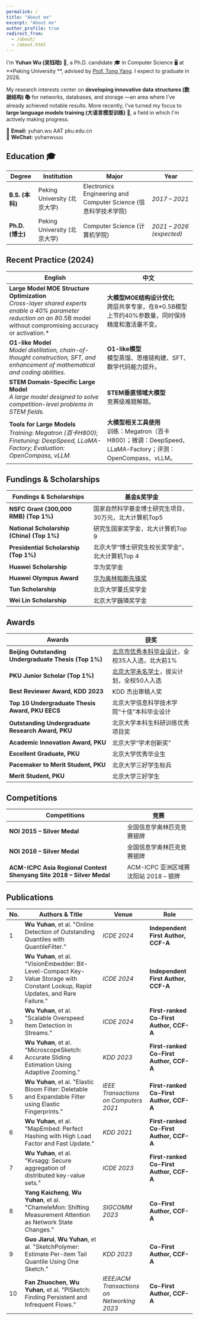 ```yaml
---
permalink: /
title: "About me"
excerpt: "About me"
author_profile: true
redirect_from: 
  - /about/
  - /about.html
---
```


I'm **Yuhan Wu (吴钰晗)** 👋, a Ph.D. candidate 🎓 in Computer Science 🖥️ at **Peking University **, advised by [Prof. Tong Yang](https://yangtonghome.github.io/). I expect to graduate in 2026.

My research interests center on **developing innovative data structures (数据结构) 📚** for networks, databases, and storage —an area where I've already achieved notable results. More recently, I've turned my focus to **large language models training (大语言模型训练) 🚀**, a field in which I'm actively making progress.



📧 **Email:** yuhan.wu AAT pku.edu.cn  
💬 **WeChat:** yuhanwuuu  

## Education 🎓

| Degree | Institution | Major | Year |
|--------|------------|------------------------------|------------------|
| **B.S. (本科)** | Peking University (北京大学) | Electronics Engineering and Computer Science (信息科学技术学院) | *2017 – 2021* |
| **Ph.D. (博士)** | Peking University (北京大学) | Computer Science (计算机学院) | *2021 – 2026 (expected)* |

## Recent Practice (2024)

| English | 中文 |
|---------|------|
| **Large Model MOE Structure Optimization**<br>*Cross-layer shared experts enable a 40% parameter reduction on an 8*0.5B model without compromising accuracy or activation.* | **大模型MOE结构设计优化**<br>跨层共享专家，在8*0.5B模型上节约40%参数量，同时保持精度和激活量不变。 |
| **O1-like Model**<br>*Model distillation, chain-of-thought construction, SFT, and enhancement of mathematical and coding abilities.* | **O1-like模型**<br>模型蒸馏、思维链构建、SFT、数学代码能力提升。 |
| **STEM Domain-Specific Large Model**<br>*A large model designed to solve competition-level problems in STEM fields.* | **STEM垂直领域大模型**<br>竞赛级难题解题。 |
| **Tools for Large Models**<br>*Training: Megatron (百卡H800); Finetuning: DeepSpeed, LLaMA-Factory; Evaluation: OpenCompass, vLLM.* | **大模型相关工具使用**<br>训练：Megatron（百卡H800）；微调：DeepSpeed、LLaMA-Factory；评测：OpenCompass、vLLM。 |


## Fundings & Scholarships

| Fundings & Scholarships                                        | 基金&奖学金                                              |
| ------------------------------------------- | --------------------------------------------------------- |
| **NSFC Grant (300,000 RMB) (Top 1%)**                | 国家自然科学基金博士研究生项目，30万元，北大计算机Top5        |
| **National Scholarship (China) (Top 1%)**            | 研究生国家奖学金，北大计算机Top 9                           |
| **Presidential Scholarship (Top 1%)**                | 北京大学“博士研究生校长奖学金”，北大计算机Top 4              |
| **Huawei Scholarship**                      | 华为奖学金                                                |
| **Huawei Olympus Award**                    | [华为奥林帕斯先锋奖](https://e.huawei.com/cn/topic/storage/olympus-mons-awards-2023)                                            |
| **Tun Scholarship**                         | 北京大学董氏奖学金                                          |
| **Wei Lin Scholarship**                     | 北京大学巍璘奖学金                                          |

## Awards

| Awards                                                   | 获奖                                               |
| ------------------------------------------------------- | --------------------------------------------------------- |
| **Beijing Outstanding Undergraduate Thesis (Top 1%)**   | [北京市优秀本科毕业设计](https://jw.beijing.gov.cn/gjc/tzgg_15688/202110/t20211020_2516788.html)，全校35人入选，北大前1%               |
| **PKU Junior Scholar (Top 1%)**            | [北京大学未名学士](https://mp.weixin.qq.com/s/TMkH5hfAtWP4Aqy3xZWObw)，拔尖计划，全校50人入选                     |
| **Best Reviewer Award, KDD 2023**                       | KDD 杰出审稿人奖                                          |
| **Top 10 Undergraduate Thesis Award, PKU EECS**         | 北京大学信息科学技术学院“十佳”本科毕业设计                   |
| **Outstanding Undergraduate Research Award, PKU**       | 北京大学本科生科研训练优秀项目奖                           |
| **Academic Innovation Award, PKU**                      | 北京大学“学术创新奖”                                       |、
| **Excellent Graduate, PKU**                             | 北京大学优秀毕业生                                         |
| **Pacemaker to Merit Student, PKU**                     | 北京大学三好学生标兵                                        |
| **Merit Student, PKU**                                  | 北京大学三好学生                                          |

## Competitions

| Competitions                                               | 竞赛                        |
| ----------------------------------------------------------------- | ---------------------------------- |
| **NOI 2015 – Silver Medal**                                         | 全国信息学奥林匹克竞赛银牌             |
| **NOI 2016 – Silver Medal**                                         | 全国信息学奥林匹克竞赛银牌             |
| **ACM-ICPC Asia Regional Contest Shenyang Site 2018 – Silver Medal**  | ACM-ICPC 亚洲区域赛 沈阳站 2018 – 银牌 |


## Publications

| No. | Authors & Title                                                                                                            | Venue                                      | Role                                        |
| --- | -------------------------------------------------------------------------------------------------------------------------- | ------------------------------------------ | ------------------------------------------- |
| 1   | **Wu Yuhan**, et al. "Online Detection of Outstanding Quantiles with QuantileFilter."                                      | *ICDE 2024*                                | **Independent First Author, CCF-A**         |
| 2   | **Wu Yuhan**, et al. "VisionEmbedder: Bit-Level-Compact Key-Value Storage with Constant Lookup, Rapid Updates, and Rare Failure." | *ICDE 2024*                                | **Independent First Author, CCF-A**         |
| 3   | **Wu Yuhan**, et al. "Scalable Overspeed Item Detection in Streams."                                                       | *ICDE 2024*                                | **First-ranked Co-First Author, CCF-A**       |
| 4   | **Wu Yuhan**, et al. "MicroscopeSketch: Accurate Sliding Estimation Using Adaptive Zooming."                               | *KDD 2023*                                 | **First-ranked Co-First Author, CCF-A**       |
| 5   | **Wu Yuhan**, et al. "Elastic Bloom Filter: Deletable and Expandable Filter using Elastic Fingerprints."                   | *IEEE Transactions on Computers 2021*      | **First-ranked Co-First Author, CCF-A**       |
| 6   | **Wu Yuhan**, et al. "MapEmbed: Perfect Hashing with High Load Factor and Fast Update."                                    | *KDD 2021*                                 | **First-ranked Co-First Author, CCF-A**       |
| 7   | **Wu Yuhan**, et al. "Kvsagg: Secure aggregation of distributed key-value sets."                                         | *ICDE 2023*                                | **First-ranked Co-First Author, CCF-A**       |
| 8   | **Yang Kaicheng**, **Wu Yuhan**, et al. "ChameleMon: Shifting Measurement Attention as Network State Changes."             | *SIGCOMM 2023*                             | **Co-First Author, CCF-A**                    |
| 9   | **Guo Jiarui**, **Wu Yuhan**, et al. "SketchPolymer: Estimate Per-item Tail Quantile Using One Sketch."                     | *KDD 2023*                                 | **Co-First Author, CCF-A**                    |
| 10  | **Fan Zhuochen**, **Wu Yuhan**, et al. "PISketch: Finding Persistent and Infrequent Flows."                                | *IEEE/ACM Transactions on Networking 2023* | **Co-First Author, CCF-A**                    |




<!--

## Experience

Alibaba Group Research Internship

Dates Employed: Oct. 2021 – Apr. 2022

Location Beijing, China

-->


